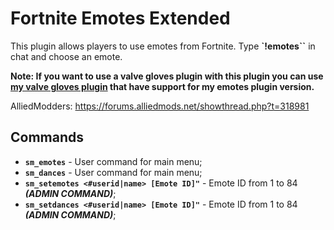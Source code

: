 # Fortnite Emotes Extended

This plugin allows players to use emotes from Fortnite. Type **`!emotes``** in chat and choose an emote.

**Note: If you want to use a valve gloves plugin with this plugin you can use [my valve gloves plugin](https://github.com/Franc1sco/Franug-CSGO-Gloves) that have support for my emotes plugin version.**

AlliedModders: https://forums.alliedmods.net/showthread.php?t=318981

## Commands
- **`sm_emotes`** - User command for main menu;
- **`sm_dances`** - User command for main menu;
- **`sm_setemotes <#userid|name> [Emote ID]"`** - Emote ID from 1 to 84 ***(ADMIN COMMAND)***;
- **`sm_setdances <#userid|name> [Emote ID]"`** - Emote ID from 1 to 84 ***(ADMIN COMMAND)***;
